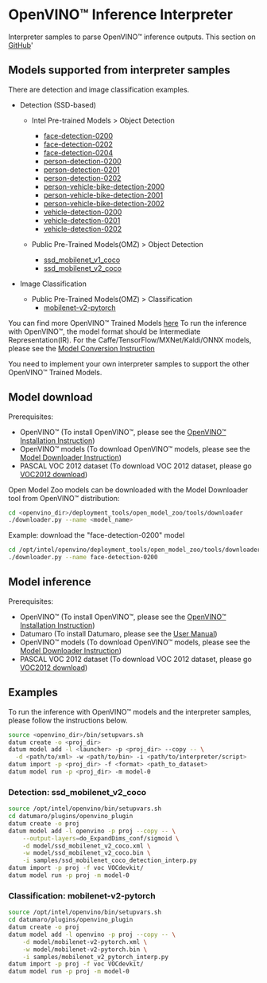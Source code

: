 OpenVINO™ Inference Interpreter
===============================

Interpreter samples to parse OpenVINO™ inference outputs.
This section on [GitHub](https://github.com/openvinotoolkit/datumaro/tree/develop/datumaro/plugins/openvino_plugin)'


## Models supported from interpreter samples
There are detection and image classification examples.

- Detection (SSD-based)
  - Intel Pre-trained Models > Object Detection
    - [face-detection-0200](https://docs.openvinotoolkit.org/latest/omz_models_intel_face_detection_0200_description_face_detection_0200.html)
    - [face-detection-0202](https://docs.openvinotoolkit.org/latest/omz_models_intel_face_detection_0202_description_face_detection_0202.html)
    - [face-detection-0204](https://docs.openvinotoolkit.org/latest/omz_models_intel_face_detection_0204_description_face_detection_0204.html)
    - [person-detection-0200](https://docs.openvinotoolkit.org/latest/omz_models_intel_person_detection_0200_description_person_detection_0200.html)
    - [person-detection-0201](https://docs.openvinotoolkit.org/latest/omz_models_intel_person_detection_0201_description_person_detection_0201.html)
    - [person-detection-0202](https://docs.openvinotoolkit.org/latest/omz_models_intel_person_detection_0202_description_person_detection_0202.html)
    - [person-vehicle-bike-detection-2000](https://docs.openvinotoolkit.org/latest/omz_models_intel_person_vehicle_bike_detection_2000_description_person_vehicle_bike_detection_2000.html)
    - [person-vehicle-bike-detection-2001](https://docs.openvinotoolkit.org/latest/omz_models_intel_person_vehicle_bike_detection_2001_description_person_vehicle_bike_detection_2001.html)
    - [person-vehicle-bike-detection-2002](https://docs.openvinotoolkit.org/latest/omz_models_intel_person_vehicle_bike_detection_2002_description_person_vehicle_bike_detection_2002.html)
    - [vehicle-detection-0200](https://docs.openvinotoolkit.org/latest/omz_models_intel_vehicle_detection_0200_description_vehicle_detection_0200.html)
    - [vehicle-detection-0201](https://docs.openvinotoolkit.org/latest/omz_models_intel_vehicle_detection_0201_description_vehicle_detection_0201.html)
    - [vehicle-detection-0202](https://docs.openvinotoolkit.org/latest/omz_models_intel_vehicle_detection_0202_description_vehicle_detection_0202.html)

  - Public Pre-Trained Models(OMZ) > Object Detection
    - [ssd_mobilenet_v1_coco](https://docs.openvinotoolkit.org/latest/omz_models_public_ssd_mobilenet_v1_coco_ssd_mobilenet_v1_coco.html)
    - [ssd_mobilenet_v2_coco](https://docs.openvinotoolkit.org/latest/omz_models_public_ssd_mobilenet_v2_coco_ssd_mobilenet_v2_coco.html)

- Image Classification
  - Public Pre-Trained Models(OMZ) > Classification
    - [mobilenet-v2-pytorch](https://docs.openvinotoolkit.org/latest/omz_models_public_mobilenet_v2_pytorch_mobilenet_v2_pytorch.html)

You can find more OpenVINO™ Trained Models
[here](https://docs.openvinotoolkit.org/latest/omz_models_intel_index.html)
To run the inference with OpenVINO™, the model format should be Intermediate
Representation(IR).
For the Caffe/TensorFlow/MXNet/Kaldi/ONNX models, please see the
[Model Conversion Instruction](https://docs.openvinotoolkit.org/latest/openvino_docs_MO_DG_prepare_model_convert_model_Converting_Model.html)

You need to implement your own interpreter samples to support the other
OpenVINO™ Trained Models.

## Model download

Prerequisites:
- OpenVINO™ (To install OpenVINO™, please see the
  [OpenVINO™ Installation Instruction](https://docs.openvinotoolkit.org/latest/openvino_docs_install_guides_installing_openvino_linux.html))
- OpenVINO™ models (To download OpenVINO™ models, please see the [Model Downloader Instruction](https://docs.openvinotoolkit.org/latest/omz_tools_downloader_README.html))
- PASCAL VOC 2012 dataset (To download VOC 2012 dataset, please go [VOC2012 download](http://host.robots.ox.ac.uk/pascal/VOC/voc2012/#devkit))

Open Model Zoo models can be downloaded with the Model Downloader tool
from OpenVINO™ distribution:

```bash
cd <openvino_dir>/deployment_tools/open_model_zoo/tools/downloader
./downloader.py --name <model_name>
```

Example: download the "face-detection-0200" model
```bash
cd /opt/intel/openvino/deployment_tools/open_model_zoo/tools/downloader
./downloader.py --name face-detection-0200
```

## Model inference

Prerequisites:
- OpenVINO™ (To install OpenVINO™, please see the
  [OpenVINO™ Installation Instruction](https://docs.openvinotoolkit.org/latest/openvino_docs_install_guides_installing_openvino_linux.html))
- Datumaro (To install Datumaro, please see the [User Manual](/docs/user-manual/))
- OpenVINO™ models (To download OpenVINO™ models, please see the [Model Downloader Instruction](https://docs.openvinotoolkit.org/latest/omz_tools_downloader_README.html))
- PASCAL VOC 2012 dataset (To download VOC 2012 dataset, please go [VOC2012 download](http://host.robots.ox.ac.uk/pascal/VOC/voc2012/#devkit))

## Examples

To run the inference with OpenVINO™ models and the interpreter samples,
please follow the instructions below.

```bash
source <openvino_dir>/bin/setupvars.sh
datum create -o <proj_dir>
datum model add -l <launcher> -p <proj_dir> --copy -- \
  -d <path/to/xml> -w <path/to/bin> -i <path/to/interpreter/script>
datum import -p <proj_dir> -f <format> <path_to_dataset>
datum model run -p <proj_dir> -m model-0
```

### Detection: ssd_mobilenet_v2_coco

```bash
source /opt/intel/openvino/bin/setupvars.sh
cd datumaro/plugins/openvino_plugin
datum create -o proj
datum model add -l openvino -p proj --copy -- \
    --output-layers=do_ExpandDims_conf/sigmoid \
    -d model/ssd_mobilenet_v2_coco.xml \
    -w model/ssd_mobilenet_v2_coco.bin \
    -i samples/ssd_mobilenet_coco_detection_interp.py
datum import -p proj -f voc VOCdevkit/
datum model run -p proj -m model-0
```

### Classification: mobilenet-v2-pytorch

```bash
source /opt/intel/openvino/bin/setupvars.sh
cd datumaro/plugins/openvino_plugin
datum create -o proj
datum model add -l openvino -p proj --copy -- \
    -d model/mobilenet-v2-pytorch.xml \
    -w model/mobilenet-v2-pytorch.bin \
    -i samples/mobilenet_v2_pytorch_interp.py
datum import -p proj -f voc VOCdevkit/
datum model run -p proj -m model-0
```
